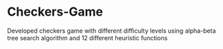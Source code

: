 # Checkers-Game
Developed checkers game with different difficulty levels using alpha-beta tree search algorithm and 12 different heuristic functions

